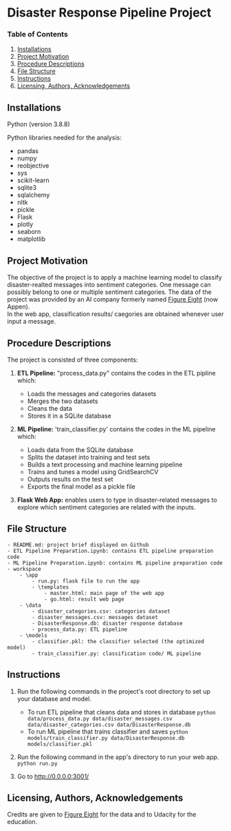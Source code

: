 # Disaster Response Pipeline Project


### Table of Contents

1. [Installations](#installation)
2. [Project Motivation](#motivation)
3. [Procedure Descriptions](#procedures)
4. [File Structure](#structure)
5. [Instructions](#instructions)
6. [Licensing, Authors, Acknowledgements](#licensingetc)


## Installations <a name="installation"></a>
Python (version 3.8.8)

Python libraries needed for the analysis:

- pandas
- numpy
- reobjective
- sys
- scikit-learn
- sqlite3
- sqlalchemy
- nltk
- pickle
- Flask
- plotly
- seaborn
- matplotlib


## Project Motivation <a name="motivation"></a>
The objective of the project is to apply a machine learning model to classify disaster-realted messages into sentiment categories. 
One message can possibly belong to one or multiple sentiment categories.
The data of the project was provided by an AI company formerly named [Figure Eight](https://appen.com/) (now Appen).  
In the web app, classification results/ caegories are obtained whenever user input a message.


## Procedure Descriptions <a name="procedures"></a>
The project is consisted of three components:
1. **ETL Pipeline:** "process_data.py" contains the codes in the ETL pipline which:

    - Loads the messages and categories datasets
    - Merges the two datasets
    - Cleans the data
    - Stores it in a SQLite database
	
2. **ML Pipeline:** 'train_classifier.py' contains the codes in the ML pipeline which:

    - Loads data from the SQLite database
    - Splits the dataset into training and test sets
    - Builds a text processing and machine learning pipeline
    - Trains and tunes a model using GridSearchCV
    - Outputs results on the test set
    - Exports the final model as a pickle file

3. **Flask Web App:** enables users to type in disaster-related messages to explore which sentiment categories are related with the inputs.


## File Structure <a name="structure"></a>

	- README.md: project brief displayed on Github
	- ETL Pipeline Preparation.ipynb: contains ETL pipeline preparation code
	- ML Pipeline Preparation.ipynb: contains ML pipeline preparation code
	- workspace
		- \app
			- run.py: flask file to run the app
			- \templates
				- master.html: main page of the web app 
				- go.html: result web page
		- \data
			- disaster_categories.csv: categories dataset
			- disaster_messages.csv: messages dataset
			- DisasterResponse.db: disaster response database
			- process_data.py: ETL pipeline
		- \models
			- classifier.pkl: the classifier selected (the optimized model)
			- train_classifier.py: classification code/ ML pipeline


## Instructions <a name="instructions"></a>
1. Run the following commands in the project's root directory to set up your database and model.

    - To run ETL pipeline that cleans data and stores in database
        `python data/process_data.py data/disaster_messages.csv data/disaster_categories.csv data/DisasterResponse.db`
    - To run ML pipeline that trains classifier and saves
        `python models/train_classifier.py data/DisasterResponse.db models/classifier.pkl`

2. Run the following command in the app's directory to run your web app.
    `python run.py`

3. Go to http://0.0.0.0:3001/


## Licensing, Authors, Acknowledgements <a name="licensingetc"></a>
Credits are given to [Figure Eight](https://appen.com/) for the data and to Udacity for the education. 